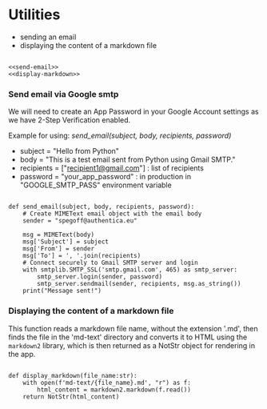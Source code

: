 # Utilities

- sending an email
- displaying the content of a markdown file

``` {.python #utilities-md}

<<send-email>>
<<display-markdown>>

```

### Send email via Google smtp

We will need to create an App Password in your Google Account settings as we have 2-Step Verification enabled.

Example for using: *send_email(subject, body, recipients, password)*

- subject = "Hello from Python"
- body = "This is a test email sent from Python using Gmail SMTP."
- recipients = ["recipient1@gmail.com"]  : list of recipients
- password = "your_app_password" : in production in "GOOGLE_SMTP_PASS" environment variable 

``` {.python #send-email}

def send_email(subject, body, recipients, password):
    # Create MIMEText email object with the email body
    sender = "spegoff@authentica.eu" 

    msg = MIMEText(body)
    msg['Subject'] = subject
    msg['From'] = sender
    msg['To'] = ', '.join(recipients)
    # Connect securely to Gmail SMTP server and login
    with smtplib.SMTP_SSL('smtp.gmail.com', 465) as smtp_server:
        smtp_server.login(sender, password)
        smtp_server.sendmail(sender, recipients, msg.as_string())
    print("Message sent!")
```

### Displaying the content of a markdown file

This function reads a markdown file name, without the extension '.md', then finds the file in the 'md-text' directory and converts it to HTML using the `markdown2` library, which is then returned as a NotStr object for rendering in the app.

``` {.python #display-markdown}

def display_markdown(file_name:str):
    with open(f'md-text/{file_name}.md', "r") as f:
        html_content = markdown2.markdown(f.read())
    return NotStr(html_content)
    
```

